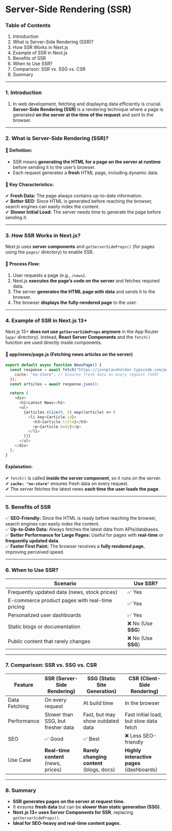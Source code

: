 # Server-Side Rendering (SSR)

### **Table of Contents**

1. Introduction
2. What is Server-Side Rendering (SSR)?
3. How SSR Works in Next.js
4. Example of SSR in Next.js
5. Benefits of SSR
6. When to Use SSR?
7. Comparison: SSR vs. SSG vs. CSR
8. Summary

***

### **1. Introduction**

1. In web development, fetching and displaying data efficiently is crucial. **Server-Side Rendering (SSR)** is a rendering technique where a page is generated **on the server at the time of the request** and sent to the browser.

***

### **2. What is Server-Side Rendering (SSR)?**

#### 🔹 **Definition:**

* SSR means **generating the HTML for a page on the server at runtime** before sending it to the user’s browser.
* Each request generates a **fresh** HTML page, including dynamic data.

#### 🔹 **Key Characteristics:**

✔ **Fresh Data:** The page always contains up-to-date information.\
✔ **Better SEO:** Since HTML is generated before reaching the browser, search engines can easily index the content.\
✔ **Slower Initial Load:** The server needs time to generate the page before sending it.

***

### **3. How SSR Works in Next.js?**

Next.js uses **server components** and `getServerSideProps()` (for pages using the `pages/` directory) to enable SSR.

#### **🔹 Process Flow:**

1. User requests a page (e.g., `/news`).
2. Next.js **executes the page’s code on the server** and fetches required data.
3. The server **generates the HTML page with data** and sends it to the browser.
4. The browser **displays the fully-rendered page** to the user.

***

### **4. Example of SSR in Next.js 13+**

Next.js 13+ **does not use `getServerSideProps` anymore** in the App Router (`app/` directory). Instead, **React Server Components** and the `fetch()` function are used directly inside components.

#### 📁 **app/news/page.js** (Fetching news articles on the server)

```javascript
export default async function NewsPage() {
  const response = await fetch("https://jsonplaceholder.typicode.com/posts", {
    cache: "no-store", // Ensures fresh data on every request (SSR)
  });
  const articles = await response.json();

  return (
    <div>
      <h1>Latest News</h1>
      <ul>
        {articles.slice(0, 5).map((article) => (
          <li key={article.id}>
            <h3>{article.title}</h3>
            <p>{article.body}</p>
          </li>
        ))}
      </ul>
    </div>
  );
}
```

#### **Explanation:**

✔ `fetch()` is called **inside the server component**, so it runs on the server.\
✔ **`cache: "no-store"`** ensures fresh data on every request.\
✔ The server fetches the latest news **each time the user loads the page**.

***

### **5. Benefits of SSR**

✅ **SEO-Friendly:** Since the HTML is ready before reaching the browser, search engines can easily index the content.\
✅ **Up-to-Date Data:** Always fetches the latest data from APIs/databases.\
✅ **Better Performance for Large Pages:** Useful for pages with **real-time** or **frequently updated data**.\
✅ **Faster First Paint:** The browser receives a **fully rendered page**, improving perceived speed.

***

### **6. When to Use SSR?**

| Scenario                                        | Use SSR?           |
| ----------------------------------------------- | ------------------ |
| Frequently updated data (news, stock prices)    | ✅ Yes              |
| E-commerce product pages with real-time pricing | ✅ Yes              |
| Personalized user dashboards                    | ✅ Yes              |
| Static blogs or documentation                   | ❌ No (Use **SSG**) |
| Public content that rarely changes              | ❌ No (Use **SSG**) |

***

### **7. Comparison: SSR vs. SSG vs. CSR**

| Feature       | SSR (Server-Side Rendering)          | SSG (Static Site Generation)              | CSR (Client-Side Rendering)               |
| ------------- | ------------------------------------ | ----------------------------------------- | ----------------------------------------- |
| Data Fetching | On every request                     | At build time                             | In the browser                            |
| Performance   | Slower than SSG, but fresher data    | Fast, but may show outdated data          | Fast initial load, but slow data fetch    |
| SEO           | ✅ Good                               | ✅ Best                                    | ❌ Less SEO-friendly                       |
| Use Case      | **Real-time content** (news, prices) | **Rarely changing content** (blogs, docs) | **Highly interactive pages** (dashboards) |

***

### **8. Summary**

* **SSR generates pages on the server at request time.**
* It ensures **fresh data** but can be **slower than static generation (SSG)**.
* **Next.js 13+ uses Server Components for SSR**, replacing `getServerSideProps()`.
* **Ideal for SEO-heavy and real-time content pages.**
